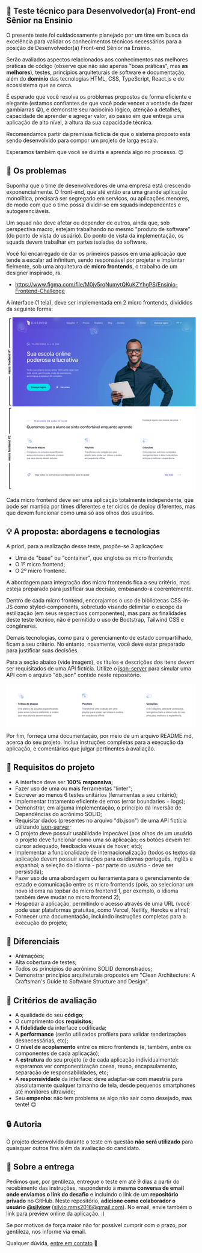 ## :rocket: Teste técnico para Desenvolvedor(a) Front-end Sênior na Ensinio

O presente teste foi cuidadosamente planejado por um time em busca da excelência para validar os conhecimentos técnicos necessários para a posição de Desenvolvedor(a) Front-end Sênior na Ensinio.

Serão avaliados aspectos relacionados aos conhecimentos nas melhores práticas de código (observe que não são apenas "boas práticas", mas **as melhores**), testes, princípios arquiteturais de software e documentação, além do **domínio** das tecnologias HTML, CSS, TypeScript, React.js e do ecossistema que as cerca.

É esperado que você resolva os problemas propostos de forma eficiente e elegante (estamos confiantes de que você pode vencer a vontade de fazer gambiarras :stuck_out_tongue_winking_eye:), e demonstre seu raciocínio lógico, atenção a detalhes, capacidade de aprender e agregar valor, ao passo em que entrega uma aplicação de alto nível, à altura da sua capacidade técnica.

Recomendamos partir da premissa fictícia de que o sistema proposto está sendo desenvolvido para compor um projeto de larga escala.

Esperamos também que você se divirta e aprenda algo no processo. :blush:

## :eyes: Os problemas

Suponha que o time de desenvolvedores de uma empresa está crescendo exponencialmente. O front-end, que até então era uma grande aplicação monolítica, precisará ser segregado em serviços, ou aplicações menores, de modo com que o time possa dividir-se em squads independentes e autogerenciáveis.

Um squad não deve afetar ou depender de outros, ainda que, sob perspectiva macro, estejam trabalhando no mesmo "produto de software" (do ponto de vista do usuário). Do ponto de vista da implementação, os squads devem trabalhar em partes isoladas do software.

Você foi encarregado de dar os primeiros passos em uma aplicação que tende a escalar ad infinitum, sendo responsável por projetar e implantar fielmente, sob uma arquitetura de **micro frontends**, o trabalho de um designer inspirado, rs.

- https://www.figma.com/file/M0jy5rqNumytQKuKZYhgPS/Ensinio-Frontend-Challenge

A interface (1 tela), deve ser implementada em 2 micro frontends, divididos da seguinte forma:

![Micro frontends demo](microfrontends-demo.png)

Cada micro frontend deve ser uma aplicação totalmente independente, que pode ser mantida por times diferentes e ter ciclos de deploy diferentes, mas que devem funcionar como uma só aos olhos dos usuários.

## :bulb: A proposta: abordagens e tecnologias

A priori, para a realização desse teste, propõe-se 3 aplicações:
- Uma de "base" ou "container", que engloba os micro frontends;
- O 1º micro frontend;
- O 2º micro frontend.

A abordagem para integração dos micro frontends fica a seu critério, mas esteja preparado para justificar sua decisão, embasando-a coerentemente.

Dentro de cada micro frontend, encorajamos o uso de bibliotecas CSS-in-JS como styled-components, sobretudo visando delimitar o escopo da estilização (em seus respectivos componentes), mas para as finalidades deste teste técnico, não é permitido o uso de Bootstrap, Tailwind CSS e congêneres.

Demais tecnologias, como para o gerenciamento de estado compartilhado, ficam a seu critério. No entanto, novamente, você deve estar preparado para justificar suas decisões.

Para a seção abaixo (vide imagem), os títulos e descrições dos itens devem ser requisitados de uma API fictícia. Utilize o [json-server](https://github.com/typicode/json-server) para simular uma API com o arquivo "db.json" contido neste repositório.

![Section demo](dynamic-section.png)

Por fim, forneça uma documentação, por meio de um arquivo README.md, acerca do seu projeto. Inclua instruções completas para a execução da aplicação, e comentários que julgar pertinentes à avaliação.

## :dart: Requisitos do projeto

- A interface deve ser **100% responsiva**;
- Fazer uso de uma ou mais ferramentas "linter";
- Escrever ao menos 6 testes unitários (ferramentas a seu critério);
- Implementar tratamento eficiente de erros (error boundaries + logs);
- Demonstrar, em alguma implementação, o princípio da Inversão de Dependências do acrônimo SOLID;
- Requisitar dados (presentes no arquivo "db.json") de uma API fictícia utilizando [json-server](https://github.com/typicode/json-server);
- O projeto deve possuir usabilidade impecável (aos olhos de um usuário o projeto deve funcionar como uma só aplicação; os botões devem ter cursor adequado, feedbacks visuais de hover, etc);
- Implementar a funcionalidade de internacionalização (todos os textos da aplicação devem possuir variações para os idiomas português, inglês e espanhol; a seleção do idioma - por parte do usuário - deve ser persistida);
- Fazer uso de uma abordagem ou ferramenta para o gerenciamento de estado e comunicação entre os micro frontends (pois, ao selecionar um novo idioma na topbar do micro frontend 1, por exemplo, o idioma também deve mudar no micro frontend 2);
- Hospedar a aplicação, permitindo o acesso através de uma URL (você pode usar plataformas gratuitas, como Vercel, Netlify, Heroku e afins);
- Fornecer uma documentação, incluindo instruções completas para a execução do projeto;

## :clap: Diferenciais

- Animações;
- Alta cobertura de testes;
- Todos os princípios do acrônimo SOLID demonstrados;
- Demonstrar princípios arquiteturais propostos em "Clean Architecture: A Craftsman's Guide to Software Structure and Design".

## :page_facing_up: Critérios de avaliação

- A qualidade do seu **código**;
- O cumprimento dos **requisitos**;
- A **fidelidade** da interface codificada;
- A **performance** (serão utilizados profilers para validar renderizações desnecessárias, etc);
- O **nível de acoplamento** entre os micro frontends (e, também, entre os componentes de cada aplicação);
- A **estrutura** do seu projeto (e de cada aplicação individualmente): esperamos ver componentização coesa, reuso, encapsulamento, separação de responsabilidades, etc;
- A **responsividade** da interface: deve adaptar-se com maestria para absolutamente qualquer tamanho de tela, desde pequenos smartphones até monitores ultrawide;
- Seu **empenho**: não tem problema se algo não sair como desejado, mas tente! :blush:

## :lock: Autoria

O projeto desenvolvido durante o teste em questão **não será utilizado** para quaisquer outros fins além da avaliação do candidato. 

## :email: Sobre a entrega

Pedimos que, por gentileza, entregue o teste em até 9 dias a partir do recebimento das instruções, respondendo à **mesma conversa de email onde enviamos o link do desafio** e incluindo o link de um **repositório privado** no GitHub. Neste repositório, **adicione como colaborador o usuário [@silviow](https://github.com/silviow)** (silvio.mms2016@gmail.com). No email, envie também o link para preview online da aplicação. :)

Se por motivos de força maior não for possível cumprir com o prazo, por gentileza, nos informe via email. 

Qualquer dúvida, [entre em contato](https://www.linkedin.com/in/silviow/) :muscle:
